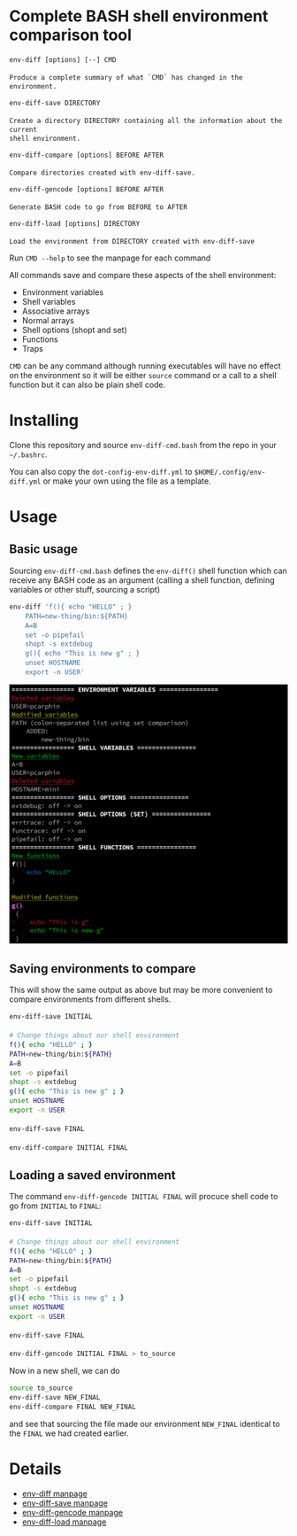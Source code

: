 # Complete BASH shell environment comparison tool

```
env-diff [options] [--] CMD

Produce a complete summary of what `CMD` has changed in the environment.
```

```
env-diff-save DIRECTORY

Create a directory DIRECTORY containing all the information about the current
shell environment.
```

```
env-diff-compare [options] BEFORE AFTER

Compare directories created with env-diff-save.
```

```
env-diff-gencode [options] BEFORE AFTER

Generate BASH code to go from BEFORE to AFTER
```

```
env-diff-load [options] DIRECTORY

Load the environment from DIRECTORY created with env-diff-save
```

Run `CMD --help` to see the manpage for each command

All commands save and compare these aspects of the shell environment:
- Environment variables
- Shell variables
- Associative arrays
- Normal arrays
- Shell options (shopt and set)
- Functions
- Traps

`CMD` can be any command although running executables will have no effect on
the environment so it will be either `source` command or a call to a shell
function but it can also be plain shell code.

# Installing

Clone this repository and source `env-diff-cmd.bash` from the repo in your
`~/.bashrc`.

You can also copy the `dot-config-env-diff.yml` to `$HOME/.config/env-diff.yml`
or make your own using the file as a template.

# Usage

## Basic usage

Sourcing `env-diff-cmd.bash` defines the `env-diff()` shell function which can receive
any BASH code as an argument (calling a shell function, defining variables or other stuff,
sourcing a script)

```sh
env-diff 'f(){ echo "HELLO" ; }
    PATH=new-thing/bin:${PATH}
    A=B
    set -o pipefail
    shopt -s extdebug
    g(){ echo "This is new g" ; }
    unset HOSTNAME
    export -n USER'
```

![example](example.png)

## Saving environments to compare

This will show the same output as above but may be more convenient to compare
environments from different shells.

```sh
env-diff-save INITIAL

# Change things about our shell environment
f(){ echo "HELLO" ; }
PATH=new-thing/bin:${PATH}
A=B
set -o pipefail
shopt -s extdebug
g(){ echo "This is new g" ; }
unset HOSTNAME
export -n USER

env-diff-save FINAL

env-diff-compare INITIAL FINAL
```

## Loading a saved environment

The command `env-diff-gencode INITIAL FINAL` will procuce shell code to go
from `INITIAL` to `FINAL`:

```sh
env-diff-save INITIAL

# Change things about our shell environment
f(){ echo "HELLO" ; }
PATH=new-thing/bin:${PATH}
A=B
set -o pipefail
shopt -s extdebug
g(){ echo "This is new g" ; }
unset HOSTNAME
export -n USER

env-diff-save FINAL

env-diff-gencode INITIAL FINAL > to_source
```

Now in a new shell, we can do
```sh
source to_source
env-diff-save NEW_FINAL
env-diff-compare FINAL NEW_FINAL
```
and see that sourcing the file made our environment `NEW_FINAL` identical to
the `FINAL` we had created earlier.

# Details

- [env-diff manpage](env-diff.org)
- [env-diff-save manpage](env-diff-save.org)
- [env-diff-gencode manpage](env-diff-gencode.org)
- [env-diff-load manpage](env-diff-load.org)
